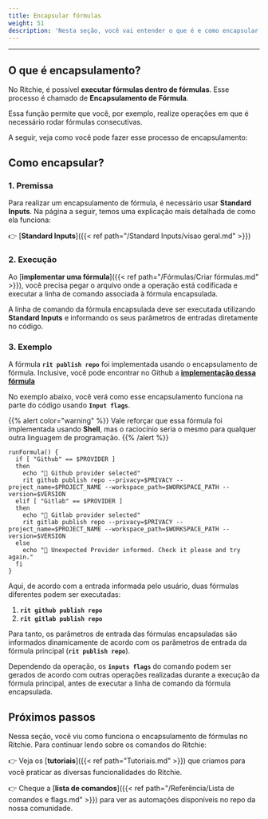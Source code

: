 ```yaml
---
title: Encapsular fórmulas
weight: 51
description: 'Nesta seção, você vai entender o que é e como encapsular fórmulas em Ritchie.'
---
```


---

## O que é encapsulamento?

No Ritchie, é possível **executar fórmulas dentro de fórmulas**. Esse processo é chamado de **Encapsulamento de Fórmula**. 

Essa função permite que você, por exemplo, realize operações em que é necessário rodar fórmulas consecutivas. 

A seguir, veja como você pode fazer esse processo de encapsulamento: 

## Como encapsular?

### 1. Premissa 

Para realizar um encapsulamento de fórmula, é necessário usar **Standard Inputs**. Na página a seguir, temos uma explicação mais detalhada de como ela funciona:

👉 [**Standard Inputs**]({{< ref path="/Standard Inputs/visao geral.md" >}})


### 2. Execução

Ao [**implementar uma fórmula**]({{< ref path="/Fórmulas/Criar fórmulas.md" >}}), você precisa pegar o arquivo onde a operação está codificada e executar a linha de comando associada à fórmula encapsulada.

A linha de comando da fórmula encapsulada deve ser executada utilizando **Standard Inputs** e informando os seus parâmetros de entradas diretamente no código.

### 3. Exemplo

A fórmula **`rit publish repo`** foi implementada usando o encapsulamento de fórmula. Inclusive, você pode encontrar no Github a [**implementação dessa fórmula**](https://github.com/ZupIT/ritchie-formulas/tree/master/publish/repo) 

No exemplo abaixo, você verá como esse encapsulamento funciona na parte do código usando **`Input flags`**. 

{{% alert color="warning" %}}
Vale reforçar que essa fórmula foi implementada usando **Shell**, mas o raciocínio seria o mesmo para qualquer outra linguagem de programação.
{{% /alert %}}

```text
runFormula() {
  if [ "Github" == $PROVIDER ]
  then
    echo "🐙 Github provider selected"
    rit github publish repo --privacy=$PRIVACY --project_name=$PROJECT_NAME --workspace_path=$WORKSPACE_PATH --version=$VERSION
  elif [ "Gitlab" == $PROVIDER ]
  then
    echo "🦊 Gitlab provider selected"
    rit gitlab publish repo --privacy=$PRIVACY --project_name=$PROJECT_NAME --workspace_path=$WORKSPACE_PATH --version=$VERSION
  else
    echo "🤖 Unexpected Provider informed. Check it please and try again."
  fi
}
```

Aqui, de acordo com a entrada informada pelo usuário, duas fórmulas diferentes podem ser executadas: 

1. **`rit github publish repo`**
2. **`rit gitlab publish repo`**

Para tanto, os parâmetros de entrada das fórmulas encapsuladas são informados dinamicamente de acordo com os parâmetros de entrada da fórmula principal \(**`rit publish repo`**\).

Dependendo da operação, os **`inputs flags`** do comando podem ser gerados de acordo com outras operações realizadas durante a execução da fórmula principal, antes de executar a linha de comando da fórmula encapsulada.

## Próximos passos 

Nessa seção, você viu como funciona o encapsulamento de fórmulas no Ritchie.  Para continuar lendo sobre os comandos do Ritchie:

👉 Veja os [**tutoriais**]({{< ref path="Tutoriais.md" >}}) que criamos para você praticar as diversas funcionalidades do Ritchie.

👉 Cheque a [**lista de comandos**]({{< ref path="/Referência/Lista de comandos e flags.md" >}}) para ver as automações disponíveis no repo da nossa comunidade.
